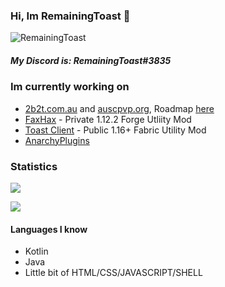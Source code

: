 ### Hi, Im RemainingToast 👋

<p><img src="https://komarev.com/ghpvc/?username=RemainingToast" alt="RemainingToast"/></p>

##### My Discord is: RemainingToast#3835

### Im currently working on
 * [2b2t.com.au](http://www.2b2t.com.au/) and [auscpvp.org](https://discord.gg/kk49q5kDea), Roadmap [here](https://github.com/RemainingToast/server-roadmap)
 * [FaxHax](https://discord.gg/nUCmjemrzz) - Private 1.12.2 Forge Utliity Mod
 * [Toast Client](https://github.com/RemainingToast/toastclient) - Public 1.16+ Fabric Utility Mod
 * [AnarchyPlugins](https://github.com/AnarchyPlugins/)

### Statistics 
<p><img" src="https://github-readme-stats.vercel.app/api/top-langs/?username=RemainingToast&layout=compact&theme=dark"></p>
<p><img align="center" src="https://github-readme-stats.vercel.app/api?username=RemainingToast&show_icons=true&theme=dark"></p>
<p><img align="center" s<p align="center"><img align="center" src="https://github-readme-stats.vercel.app/api/top-langs/?username=RemainingToast&layout=compact&theme=dark"></p>
  
#### Languages I know
 - Kotlin
 - Java
 - Little bit of HTML/CSS/JAVASCRIPT/SHELL

<!--
**RemainingToast/RemainingToast** is a ✨ _special_ ✨ repository because its `README.md` (this file) appears on your GitHub profile.

Here are some ideas to get you started:

- 🔭 I’m currently working on ...
- 🌱 I’m currently learning ...
- 👯 I’m looking to collaborate on ...
- 🤔 I’m looking for help with ...
- 💬 Ask me about ...
- 📫 How to reach me: ...
- 😄 Pronouns: ...
- ⚡ Fun fact: ...
-->
